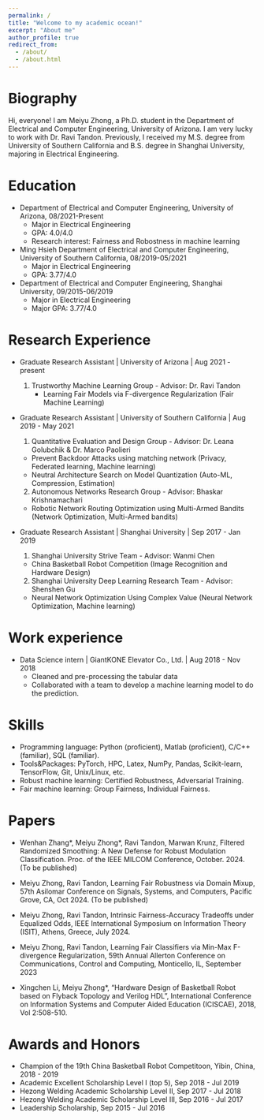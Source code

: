 ```yaml
---
permalink: /
title: "Welcome to my academic ocean!"
excerpt: "About me"
author_profile: true
redirect_from: 
  - /about/
  - /about.html
---
```


Biography
=========
Hi, everyone! I am Meiyu Zhong, a Ph.D. student in the Department of Electrical and Computer Engineering, University of Arizona. I am very lucky to work with Dr. Ravi Tandon. Previously, I received my M.S. degree from University of Southern California and B.S. degree in Shanghai University, majoring in Electrical Engineering. 


Education
=========
* Department of Electrical and Computer Engineering, University of Arizona, 08/2021-Present
  * Major in Electrical Engineering
  * GPA: 4.0/4.0
  * Research interest: Fairness and Robostness in machine learning
* Ming Hsieh Department of Electrical and Computer Engineering, University of Southern California, 08/2019-05/2021
  * Major in Electrical Engineering
  * GPA: 3.77/4.0
* Department of Electrical and Computer Engineering, Shanghai University, 09/2015-06/2019
  * Major in Electrical Engineering
  * Major GPA: 3.77/4.0

Research Experience
===================
* Graduate Research Assistant | University of Arizona | Aug 2021 - present
  1. Trustworthy Machine Learning Group - Advisor: Dr. Ravi Tandon
     * Learning Fair Models via F-divergence Regularization (Fair Machine Learning)
    
* Graduate Research Assistant | University of Southern California | Aug 2019 - May 2021
  1. Quantitative Evaluation and Design Group - Advisor: Dr. Leana Golubchik & Dr. Marco Paolieri
    * Prevent Backdoor Attacks using matching network (Privacy, Federated learning, Machine learning)
    * Neutral Architecture Search on Model Quantization (Auto-ML, Compression, Estimation)
  2. Autonomous Networks Research Group - Advisor: Bhaskar Krishnamachari
    * Robotic Network Routing Optimization using Multi-Armed Bandits (Network Optimization, Multi-Armed bandits)
 
* Graduate Research Assistant | Shanghai University | Sep 2017 - Jan 2019
  1. Shanghai University Strive Team - Advisor: Wanmi Chen
    * China Basketball Robot Competition (Image Recognition and Hardware Design)
  2. Shanghai University Deep Learning Research Team - Advisor: Shenshen Gu
    * Neural Network Optimization Using Complex Value (Neural Network Optimization, Machine learning)


Work experience
===============
* Data Science intern | GiantKONE Elevator Co., Ltd. | Aug 2018 - Nov 2018
  * Cleaned and pre-processing the tabular data
  * Collaborated with a team to develop a machine learning model to do the prediction.


Skills
======
* Programming language: Python (proficient), Matlab (proficient), C/C++ (familiar), SQL (familiar). 
*	Tools&Packages: PyTorch, HPC, Latex, NumPy, Pandas, Scikit-learn, TensorFlow, Git, Unix/Linux, etc.
*	Robust machine learning: Certified Robustness, Adversarial Training.
*	Fair machine learning: Group Fairness, Individual Fairness.


Papers
======
* Wenhan Zhang*, Meiyu Zhong*, Ravi Tandon, Marwan Krunz, Filtered Randomized Smoothing: A New Defense for Robust Modulation Classification. Proc. of the IEEE MILCOM Conference, October. 2024. (To be published)

* Meiyu Zhong, Ravi Tandon, Learning Fair Robustness via Domain Mixup, 57th Asilomar Conference on Signals, Systems, and Computers, Pacific Grove, CA, Oct 2024. (To be published)

* Meiyu Zhong, Ravi Tandon, Intrinsic Fairness-Accuracy Tradeoffs under Equalized Odds, IEEE International Symposium on Information Theory (ISIT), Athens, Greece, July 2024.
  
* Meiyu Zhong, Ravi Tandon, Learning Fair Classifiers via Min-Max F-divergence Regularization, 59th Annual Allerton Conference on Communications, Control and Computing, Monticello, IL, September 2023
  
* Xingchen Li, Meiyu Zhong*, “Hardware Design of Basketball Robot based on Flyback Topology and Verilog HDL”, International Conference on Information Systems and Computer Aided Education (ICISCAE), 2018, Vol 2:508-510.


Awards and Honors
=================
* Champion of the 19th China Basketball Robot Competitoon, Yibin, China, 2018 - 2019
* Academic Excellent Scholarship Level I (top 5), Sep 2018 - Jul 2019
* Hezong Welding Academic Scholarship Level II, Sep 2017 - Jul 2018
* Hezong Welding Academic Scholarship Level III, Sep 2016 - Jul 2017
* Leadership Scholarship, Sep 2015 - Jul 2016



